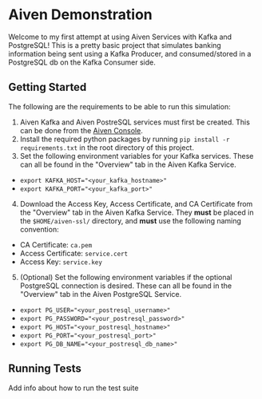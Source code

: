 # Aiven Demonstration
Welcome to my first attempt at using Aiven Services with Kafka and PostgreSQL! This is a pretty basic project that
simulates banking information being sent using a Kafka Producer, and consumed/stored in a PostgreSQL db on the Kafka Consumer side.

## Getting Started
The following are the requirements to be able to run this simulation:
1. Aiven Kafka and Aiven PostreSQL services must first be created. This can be done from the [Aiven Console](https://console.aiven.io/index.html).
2. Install the required python packages by running `pip install -r requirements.txt` in the root directory of this
project.
3. Set the following environment variables for your Kafka services. These can all be found in the "Overview" tab in the Aiven Kafka Service.
- `export KAFKA_HOST="<your_kafka_hostname>"`
- `export KAFKA_PORT="<your_kafka_port>"`

4. Download the Access Key, Access Certificate, and CA Certificate from the "Overview" tab in the Aiven Kafka Service. They **must** be placed in the `$HOME/aiven-ssl/` directory, and **must** use the following naming convention:
- CA Certificate: `ca.pem`
- Access Certificate: `service.cert`
- Access Key: `service.key`

5. (Optional) Set the following environment variables if the optional PostgreSQL connection is desired. These can all be found in the "Overview" tab in the Aiven PostgreSQL Service.
- `export PG_USER="<your_postresql_username>"`
- `export PG_PASSWORD="<your_postresql_password>"`
- `export PG_HOST="<your_postresql_hostname>"`
- `export PG_PORT="<your_postresql_port>"`
- `export PG_DB_NAME="<your_postresql_db_name>"`

## Running Tests
Add info about how to run the test suite
